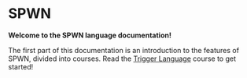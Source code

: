 # SPWN

**Welcome to the SPWN language documentation!**

The first part of this documentation is an introduction to the features of SPWN, divided into courses. Read the [Trigger Language](triggerlanguage/trigger_language.md) course to get started!
